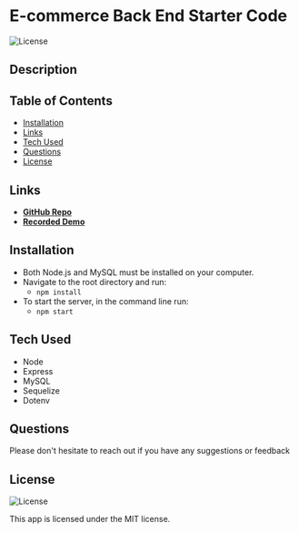 # E-commerce Back End Starter Code

![License](https://img.shields.io/badge/License%3A-MIT-green.svg)

## Description

## Table of Contents

- [Installation](#installation)
- [Links](#links)
- [Tech Used](#tech-used)
- [Questions](#questions)
- [License](#license)

## Links

- **[GitHub Repo](https://github.com/mjos7/my-ecomm-backend-store)**
- **[Recorded Demo](https://www.loom.com/share/574c9beb63f14948acb1eaf91aa04453)**

## Installation

- Both Node.js and MySQL must be installed on your computer.
- Navigate to the root directory and run:
  - `npm install`
- To start the server, in the command line run:
  - `npm start`

## Tech Used

- Node
- Express
- MySQL
- Sequelize
- Dotenv

## Questions

Please don't hesitate to reach out if you have any suggestions or feedback

## License

![License](https://img.shields.io/badge/License%3A-MIT-green.svg)

This app is licensed under the MIT license.

